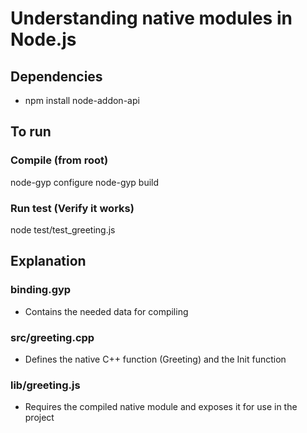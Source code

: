 # Understanding native modules in Node.js

## Dependencies
- npm install node-addon-api

## To run

### Compile (from root)
node-gyp configure
node-gyp build

### Run test (Verify it works)
node test/test_greeting.js

## Explanation

### binding.gyp
- Contains the needed data for compiling

### src/greeting.cpp
- Defines the native C++ function (Greeting) and the Init function

### lib/greeting.js
- Requires the compiled native module and exposes it for use in the project